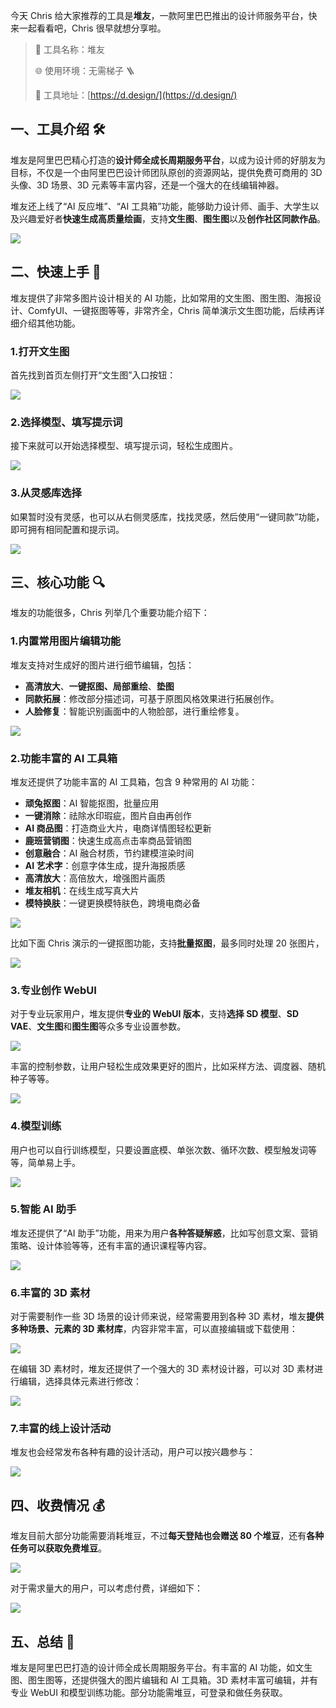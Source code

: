 今天 Chris 给大家推荐的工具是**堆友**，一款阿里巴巴推出的设计师服务平台，快来一起看看吧，Chris 很早就想分享啦。

> 🌟 工具名称：堆友
>
> 🌐 使用环境：无需梯子 🪜
>
> 🔗 工具地址：[https://d.design/](https://d.design/)

## 一、工具介绍 🛠️

堆友是阿里巴巴精心打造的**设计师全成长周期服务平台**，以成为设计师的好朋友为目标，不仅是一个由阿里巴巴设计师团队原创的资源网站，提供免费可商用的 3D 头像、3D 场景、3D 元素等丰富内容，还是一个强大的在线编辑神器。

堆友还上线了“AI 反应堆”、“AI 工具箱”功能，能够助力设计师、画手、大学生以及兴趣爱好者**快速生成高质量绘画**，支持**文生图**、**图生图**以及**创作社区同款作品**。

![](https://cdn.nlark.com/yuque/0/2024/png/186051/1731204887210-d56c04cc-5979-4fbb-966c-82e4daa6fb03.png)

## 二、快速上手 🚀

堆友提供了非常多图片设计相关的 AI 功能，比如常用的文生图、图生图、海报设计、ComfyUI、一键抠图等等，非常齐全，Chris 简单演示文生图功能，后续再详细介绍其他功能。

### 1.打开文生图

首先找到首页左侧打开“文生图”入口按钮：

![](https://cdn.nlark.com/yuque/0/2024/png/186051/1731205201083-9e84ae32-586c-4243-b08e-5dda695cff66.png)

### 2.选择模型、填写提示词

接下来就可以开始选择模型、填写提示词，轻松生成图片。

![](https://cdn.nlark.com/yuque/0/2024/png/186051/1731205377005-555ae008-7421-4949-8665-816614c174c4.png)

### 3.从灵感库选择

如果暂时没有灵感，也可以从右侧灵感库，找找灵感，然后使用“一键同款”功能，即可拥有相同配置和提示词。

![](https://cdn.nlark.com/yuque/0/2024/png/186051/1731205538348-596de3f6-4f74-44ee-be0d-7b94447ded56.png)

## 三、核心功能 🔍

堆友的功能很多，Chris 列举几个重要功能介绍下：

### 1.内置常用图片编辑功能

堆友支持对生成好的图片进行细节编辑，包括：

- **高清放大**、**一键抠图、局部重绘**、**垫图**
- **同款拓展**：修改部分描述词，可基于原图风格效果进行拓展创作。
- **人脸修复**：智能识别画面中的人物脸部，进行重绘修复。

![](https://cdn.nlark.com/yuque/0/2024/png/186051/1731206250410-49d38823-039a-467f-9609-bf35bc213e26.png)

### 2.功能丰富的 AI 工具箱

堆友还提供了功能丰富的 AI 工具箱，包含 9 种常用的 AI 功能：

- **顽兔抠图**：AI 智能抠图，批量应用
- **一键消除**：祛除水印瑕疵，图片自由再创作
- **AI 商品图**：打造商业大片，电商详情图轻松更新
- **鹿班营销图**：快速生成高点击率商品营销图
- **创意融合**：AI 融合材质，节约建模渲染时间
- **AI 艺术字**：创意字体生成，提升海报质感
- **高清放大**：高倍放大，增强图片画质
- **堆友相机**：在线生成写真大片
- **模特换肤**：一键更换模特肤色，跨境电商必备

![](https://cdn.nlark.com/yuque/0/2024/png/186051/1731205846749-a070dba3-3b09-409c-8ede-0eb66e335f19.png)

比如下面 Chris 演示的一键抠图功能，支持**批量抠图**，最多同时处理 20 张图片，

![](https://cdn.nlark.com/yuque/0/2024/png/186051/1731206098883-2c24deca-27a8-41c6-a2ab-64e9f4362fa7.png)

### 3.专业创作 WebUI

对于专业玩家用户，堆友提供**专业的 WebUI 版本**，支持**选择 SD 模型**、**SD VAE**、**文生图**和**图生图**等众多专业设置参数。

![](https://cdn.nlark.com/yuque/0/2024/png/186051/1731206538040-cdbfb776-38ac-4a3c-83ac-78a0f3abe7f5.png)

丰富的控制参数，让用户轻松生成效果更好的图片，比如采样方法、调度器、随机种子等等。

![](https://cdn.nlark.com/yuque/0/2024/png/186051/1731206564593-dd00d663-d4b8-4899-9b25-7b58ca5f2a8a.png)

### 4.模型训练

用户也可以自行训练模型，只要设置底模、单张次数、循环次数、模型触发词等等，简单易上手。

![](https://cdn.nlark.com/yuque/0/2024/png/186051/1731206730430-e5d99821-ad39-402f-9940-726b251ecf53.png)

### 5.智能 AI 助手

堆友还提供了“AI 助手”功能，用来为用户**各种答疑解惑**，比如写创意文案、营销策略、设计体验等等，还有丰富的通识课程等内容。

![](https://cdn.nlark.com/yuque/0/2024/png/186051/1731206799513-f69090c7-8d90-4847-99d2-e35332d79b10.png)

### 6.丰富的 3D 素材

对于需要制作一些 3D 场景的设计师来说，经常需要用到各种 3D 素材，堆友**提供多种场景、元素的 3D 素材库**，内容非常丰富，可以直接编辑或下载使用：

![](https://cdn.nlark.com/yuque/0/2024/png/186051/1731207061685-97f8b8f9-97b3-4d92-9101-05206ab4be9a.png)

在编辑 3D 素材时，堆友还提供了一个强大的 3D 素材设计器，可以对 3D 素材进行编辑，选择具体元素进行修改：

![](https://cdn.nlark.com/yuque/0/2024/png/186051/1731207523481-5c35430a-53db-4286-ba0f-a37c3839941f.png)

### 7.丰富的线上设计活动

堆友也会经常发布各种有趣的设计活动，用户可以按兴趣参与：

![](https://cdn.nlark.com/yuque/0/2024/png/186051/1731207493683-19ee6183-8b82-4a2a-b8a1-0d8d244377c5.png)

## 四、收费情况 💰

堆友目前大部分功能需要消耗堆豆，不过**每天登陆也会赠送 80 个堆豆**，还有**各种任务可以获取免费堆豆**。

![](https://cdn.nlark.com/yuque/0/2024/png/186051/1731208070746-2d536f38-e9ba-452e-8b93-200fef70f700.png)

对于需求量大的用户，可以考虑付费，详细如下：

![](https://cdn.nlark.com/yuque/0/2024/png/186051/1731207671899-6be5cf8a-3400-443a-ac9b-52173a5df755.png)

## 五、总结 📝

堆友是阿里巴巴打造的设计师全成长周期服务平台。有丰富的 AI 功能，如文生图、图生图等，还提供强大的图片编辑和 AI 工具箱。3D 素材丰富可编辑，并有专业 WebUI 和模型训练功能。部分功能需堆豆，可登录和做任务获取。
